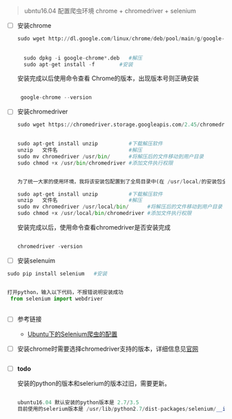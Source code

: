 >  ubntu16.04 配置爬虫环境  chrome + chromedriver + selenium

- [ ] 安装chrome

  ```python
  sudo wget http://dl.google.com/linux/chrome/deb/pool/main/g/google-chrome-stable/google-chrome-stable_71.0.3578.80-1_amd64.deb   #下载安装包
    
    
    sudo dpkg -i google-chrome*.deb   #解压
    sudo apt-get install -f        #安装
  
  
  ```

  安装完成以后使用命令查看 Chrome的版本，出现版本号则正确安装

  ```python
  
   google-chrome --version
  
  ```


- [ ] 安装chromedriver

  ```python
  sudo wget https://chromedriver.storage.googleapis.com/2.45/chromedriver_linux64.zip  #下载文件
     
  
  sudo apt-get install unzip          #下载解压软件
  unzip   文件名                       #解压
  sudo mv chromedriver /usr/bin/      #将解压后的文件移动到用户目录
  sudo chmod +x /usr/bin/chromedriver #添加文件执行权限
  
  
  为了统一大家的使用环境，我将该安装包配置到了全局目录中(在 /usr/local/的安装包全局共享 )
  
  sudo apt-get install unzip          #下载解压软件
  unzip   文件名                       #解压
  sudo mv chromedriver /usr/local/bin/      #将解压后的文件移动到用户目录
  sudo chmod +x /usr/local/bin/chromedriver #添加文件执行权限
  
  
  ```

  安装完成以后，使用命令查看chromedriver是否安装完成

  ```python
  
  chromedriver -version 
  
  
  ```


- [ ]  安装selenuim

  ```python
  sudo pip install selenium   #安装
  
  
  打开python，输入以下代码，不报错说明安装成功
   from selenium import webdriver
   
  
  ```

- [ ] 参考链接

  - [Ubuntu下的Selenium爬虫的配置](https://www.cnblogs.com/baijing1/p/9751399.html)

- [ ] 安装chrome时需要选择chromedriver支持的版本，详细信息见[官网](http://chromedriver.chromium.org/downloads)

  ![]()

- [ ] **todo**

  安装的python的版本和selerium的版本过旧，需要更新。

  ```python
  
  ubuntu16.04 默认安装的python版本是 2.7/3.5  
  目前使用的selerium版本是 /usr/lib/python2.7/dist-packages/selenium/__init__.py
  
  
  ```


